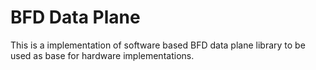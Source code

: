 BFD Data Plane
==============

This is a implementation of software based BFD data plane library to be used
as base for hardware implementations.
